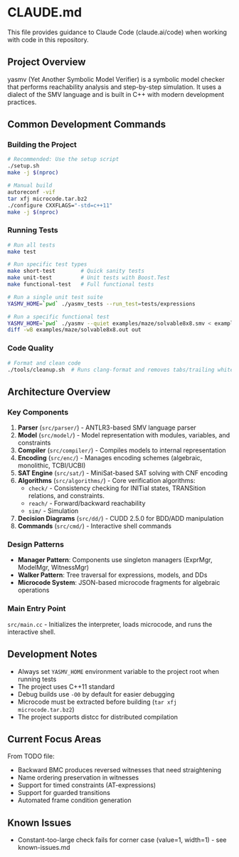 # CLAUDE.md

This file provides guidance to Claude Code (claude.ai/code) when working with code in this repository.

## Project Overview

yasmv (Yet Another Symbolic Model Verifier) is a symbolic model checker that performs reachability analysis and step-by-step simulation. It uses a dialect of the SMV language and is built in C++ with modern development practices.

## Common Development Commands

### Building the Project

```bash
# Recommended: Use the setup script
./setup.sh
make -j $(nproc)

# Manual build
autoreconf -vif
tar xfj microcode.tar.bz2
./configure CXXFLAGS="-std=c++11"
make -j $(nproc)
```

### Running Tests

```bash
# Run all tests
make test

# Run specific test types
make short-test        # Quick sanity tests
make unit-test         # Unit tests with Boost.Test
make functional-test   # Full functional tests

# Run a single unit test suite
YASMV_HOME=`pwd` ./yasmv_tests --run_test=tests/expressions

# Run a specific functional test
YASMV_HOME=`pwd` ./yasmv --quiet examples/maze/solvable8x8.smv < examples/maze/commands > out
diff -wB examples/maze/solvable8x8.out out
```

### Code Quality

```bash
# Format and clean code
./tools/cleanup.sh  # Runs clang-format and removes tabs/trailing whitespace
```

## Architecture Overview

### Key Components

1. **Parser** (`src/parser/`) - ANTLR3-based SMV language parser
2. **Model** (`src/model/`) - Model representation with modules, variables, and constraints
3. **Compiler** (`src/compiler/`) - Compiles models to internal representation
4. **Encoding** (`src/enc/`) - Manages encoding schemes (algebraic, monolithic, TCBI/UCBI)
5. **SAT Engine** (`src/sat/`) - MiniSat-based SAT solving with CNF encoding
6. **Algorithms** (`src/algorithms/`) - Core verification algorithms:
   - `check/` - Consistency checking for INITial states, TRANSition relations, and constraints.
   - `reach/` - Forward/backward reachability
   - `sim/` - Simulation
7. **Decision Diagrams** (`src/dd/`) - CUDD 2.5.0 for BDD/ADD manipulation
8. **Commands** (`src/cmd/`) - Interactive shell commands

### Design Patterns

- **Manager Pattern**: Components use singleton managers (ExprMgr, ModelMgr, WitnessMgr)
- **Walker Pattern**: Tree traversal for expressions, models, and DDs
- **Microcode System**: JSON-based microcode fragments for algebraic operations

### Main Entry Point

`src/main.cc` - Initializes the interpreter, loads microcode, and runs the interactive shell.

## Development Notes

- Always set `YASMV_HOME` environment variable to the project root when running tests
- The project uses C++11 standard
- Debug builds use `-O0` by default for easier debugging
- Microcode must be extracted before building (`tar xfj microcode.tar.bz2`)
- The project supports distcc for distributed compilation

## Current Focus Areas

From TODO file:
- Backward BMC produces reversed witnesses that need straightening
- Name ordering preservation in witnesses
- Support for timed constraints (AT-expressions)
- Support for guarded transitions
- Automated frame condition generation

## Known Issues

- Constant-too-large check fails for corner case (value=1, width=1) - see known-issues.md
